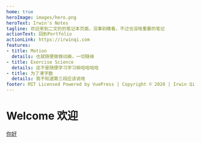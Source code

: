 ```yaml
---
home: true
heroImage: images/hero.png
heroText: Irwin's Notes
tagline: 欢迎来到二文的的笔记本页面，没事别瞎看，不过也没啥重要的笔记
actionText: 回到Portfolio
actionLink: https://irwinqi.com
features:
- title: Motion
  details: 也就随便做做动画，一切随缘
- title: Exercise Science
  details: 这不是随便学习学习嘛哈哈哈哈
- title: 为了凑字数
  details: 我不知道第三段应该说啥
footer: MIT Licensed Powered by VuePress | Copyright © 2020 | Irwin Qi
---
```


# Welcome 欢迎
[你好](//nyu/ux/1navigo)

